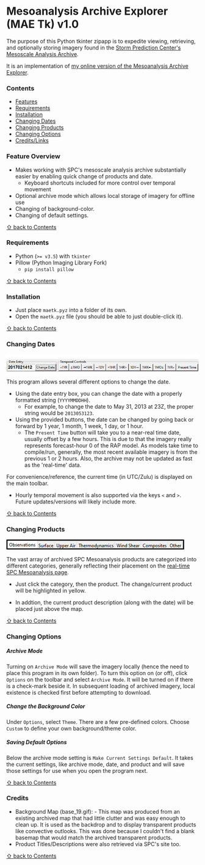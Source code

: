 # Mesoanalysis Archive Explorer (MAE Tk) v1.0

The purpose of this Python tkinter zipapp is to expedite viewing, retrieving, and optionally storing imagery found in the [Storm Prediction Center's](https://spc.noaa.gov) [Mesoscale Analysis Archive](https://www.spc.noaa.gov/exper/ma_archive/).

It is an implementation of [my online version of the Mesoanalysis Archive Explorer](https://ksgwxfan.github.io/mae/Mesoanalysis_Archive_Explorer.html).

### Contents
* [Features](#feature-overview)
* [Requirements](#requirements)
* [Installation](#installation)
* [Changing Dates](#changing-dates)
* [Changing Products](#changing-products)
* [Changing Options](#changing-options)
* [Credits/Links](#credits)

### Feature Overview

- Makes working with SPC's mesoscale analysis archive substantially easier by enabling quick change of products and date.
  - Keyboard shortcuts included for more control over temporal movement
- Optional archive mode which allows local storage of imagery for offline use
- Changing of background-color.
- Changing of default settings.

[&#8679; back to Contents](#contents)

### Requirements

- Python (`>= v3.5`) with `tkinter`
- Pillow (Python Imaging Library Fork)
  - `pip install pillow`

[&#8679; back to Contents](#contents)

### Installation

- Just place `maetk.pyz` into a folder of its own.
- Open the `maetk.pyz` file (you should be able to just double-click it).

[&#8679; back to Contents](#contents)

### Changing Dates

![Change the date](change_date.gif)

This program allows several different options to change the date.
- Using the date entry box, you can change the date with a properly formatted string (`YYYYMMDDHH`).
  - For example, to change the date to May 31, 2013 at 23Z, the proper string would be `2013053123`.
- Using the provided buttons, the date can be changed by going back or forward by 1 year, 1 month, 1 week, 1 day, or 1 hour.
  - The `Present Time` button will take you to a near-real time date, usually offset by a few hours. This is due to that the imagery really represents forecast-hour 0 of the RAP model. As models take time to compile/run, generally, the most recent available imagery is from the previous 1 or 2 hours. Also, the archive may not be updated as fast as the 'real-time' data.

For convenience/reference, the current time (in UTC/Zulu) is displayed on the main toolbar.

- Hourly temporal movement is also supported via the keys `<` and `>`. Future updates/versions will likely include more.

[&#8679; back to Contents](#contents)

### Changing Products

![Change the Product](change_products.png)

The vast array of archived SPC Mesoanalysis products are categorized into different categories, generally reflecting their placement on the [real-time SPC Mesoanalysis page](https://www.spc.noaa.gov/exper/mesoanalysis/new/viewsector.php?sector=19).

- Just click the category, then the product. The change/current product will be highlighted in yellow.

- In addtion, the current product description (along with the date) will be placed just above the map.

[&#8679; back to Contents](#contents)

### Changing Options

##### Archive Mode

Turning on `Archive Mode` will save the imagery locally (hence the need to place this program in its own folder). To turn this option on (or off), click `Options` on the toolbar and select `Archive Mode`. It will be turned on if there is a check-mark beside it. In subsequent loading of archived imagery, local existence is checked first before attempting to download.

##### Change the Background Color

Under `Options`, select `Theme`. There are a few pre-defined colors. Choose `Custom` to define your own background/theme color.

##### Saving Default Options

Below the archive mode setting is `Make Current Settings Default`. It takes the current settings, like archive mode, date, and product and will save those settings for use when you open the program next.

[&#8679; back to Contents](#contents)

### Credits

- Background Map (base_19.gif): [](https://www.spc.noaa.gov) - This map was produced from an existing archived map that had little clutter and was easy enough to clean up. It is used as the backdrop and to display transparent products like convective outlooks. This was done because I couldn't find a blank basemap that would match the archived transparent products.
- Product Titles/Descriptions were also retrieved via SPC's site too.

[&#8679; back to Contents](#contents)

